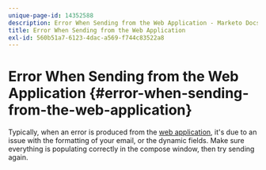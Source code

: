 ```yaml
---
unique-page-id: 14352588
description: Error When Sending from the Web Application - Marketo Docs - Product Documentation
title: Error When Sending from the Web Application
exl-id: 560b51a7-6123-4dac-a569-f744c83522a8
---
```

# Error When Sending from the Web Application {#error-when-sending-from-the-web-application}

Typically, when an error is produced from the [web application](https://toutapp.com/login), it's due to an issue with the formatting of your email, or the dynamic fields. Make sure everything is populating correctly in the compose window, then try sending again.
